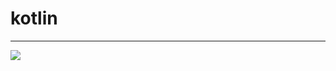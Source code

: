 # kotlin
<hr/>
<img src="https://csharpcorner.azureedge.net/article/getting-started-with-kotlin-basics/Images/image001.png"/>
